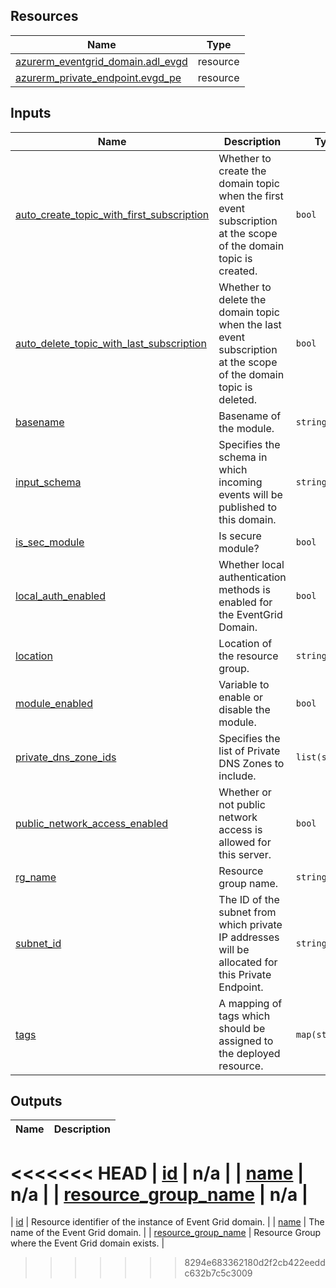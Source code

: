 <!-- BEGIN_TF_DOCS -->
## Resources

| Name | Type |
|------|------|
| [azurerm_eventgrid_domain.adl_evgd](https://registry.terraform.io/providers/hashicorp/azurerm/latest/docs/resources/eventgrid_domain) | resource |
| [azurerm_private_endpoint.evgd_pe](https://registry.terraform.io/providers/hashicorp/azurerm/latest/docs/resources/private_endpoint) | resource |

## Inputs

| Name | Description | Type | Default | Required |
|------|-------------|------|---------|:--------:|
| <a name="input_auto_create_topic_with_first_subscription"></a> [auto\_create\_topic\_with\_first\_subscription](#input\_auto\_create\_topic\_with\_first\_subscription) | Whether to create the domain topic when the first event subscription at the scope of the domain topic is created. | `bool` | `true` | no |
| <a name="input_auto_delete_topic_with_last_subscription"></a> [auto\_delete\_topic\_with\_last\_subscription](#input\_auto\_delete\_topic\_with\_last\_subscription) | Whether to delete the domain topic when the last event subscription at the scope of the domain topic is deleted. | `bool` | `true` | no |
| <a name="input_basename"></a> [basename](#input\_basename) | Basename of the module. | `string` | n/a | yes |
| <a name="input_input_schema"></a> [input\_schema](#input\_input\_schema) | Specifies the schema in which incoming events will be published to this domain. | `string` | `"EventGridSchema"` | no |
| <a name="input_is_sec_module"></a> [is\_sec\_module](#input\_is\_sec\_module) | Is secure module? | `bool` | `true` | no |
| <a name="input_local_auth_enabled"></a> [local\_auth\_enabled](#input\_local\_auth\_enabled) | Whether local authentication methods is enabled for the EventGrid Domain. | `bool` | `true` | no |
| <a name="input_location"></a> [location](#input\_location) | Location of the resource group. | `string` | n/a | yes |
| <a name="input_module_enabled"></a> [module\_enabled](#input\_module\_enabled) | Variable to enable or disable the module. | `bool` | `true` | no |
| <a name="input_private_dns_zone_ids"></a> [private\_dns\_zone\_ids](#input\_private\_dns\_zone\_ids) | Specifies the list of Private DNS Zones to include. | `list(string)` | `[]` | no |
| <a name="input_public_network_access_enabled"></a> [public\_network\_access\_enabled](#input\_public\_network\_access\_enabled) | Whether or not public network access is allowed for this server. | `bool` | `false` | no |
| <a name="input_rg_name"></a> [rg\_name](#input\_rg\_name) | Resource group name. | `string` | n/a | yes |
| <a name="input_subnet_id"></a> [subnet\_id](#input\_subnet\_id) | The ID of the subnet from which private IP addresses will be allocated for this Private Endpoint. | `string` | `""` | no |
| <a name="input_tags"></a> [tags](#input\_tags) | A mapping of tags which should be assigned to the deployed resource. | `map(string)` | `{}` | no |

## Outputs

| Name | Description |
|------|-------------|
<<<<<<< HEAD
| <a name="output_id"></a> [id](#output\_id) | n/a |
| <a name="output_name"></a> [name](#output\_name) | n/a |
| <a name="output_resource_group_name"></a> [resource\_group\_name](#output\_resource\_group\_name) | n/a |
=======
| <a name="output_id"></a> [id](#output\_id) | Resource identifier of the instance of Event Grid domain. |
| <a name="output_name"></a> [name](#output\_name) | The name of the Event Grid domain. |
| <a name="output_resource_group_name"></a> [resource\_group\_name](#output\_resource\_group\_name) | Resource Group where the Event Grid domain exists. |
>>>>>>> 8294e683362180d2f2cb422eeddc632b7c5c3009
<!-- END_TF_DOCS -->